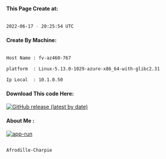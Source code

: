 
   
#### This Page Create at:

```bash

2022-06-17 - 20:25:54 UTC

```

#### Create By Machine:

```bash

Host Name : fv-az460-767

platform  : Linux-5.13.0-1029-azure-x86_64-with-glibc2.31

Ip Local  : 10.1.0.50

```
#### Download This code Here:

[![GitHub release (latest by date)](https://img.shields.io/github/v/release/Afrodille-Charpie/App-Run-1?style=for-the-badge&label=Download)](https://github.com/Afrodille-Charpie/App-Run-1/releases) 

</p> 

#### About Me :

[![app-run](https://github.com/Afrodille-Charpie/App-Run-1/actions/workflows/app-run.yml/badge.svg)](https://github.com/Afrodille-Charpie/App-Run-1/actions/workflows/app-run.yml)

```bash

Afrodille-Charpie

```

